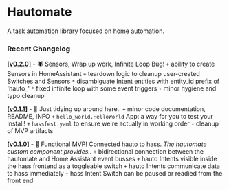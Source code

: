 
# Hautomate

A task automation library focused on home automation.


### Recent Changelog

**[\[v0.2.0\]][0.2.0]** - 🕷 Sensors, Wrap up work, Infinite Loop Bug!
`+` ability to create Sensors in HomeAssistant
`+` teardown logic to cleanup user-created Switches and Sensors
`*` disambiguate Intent entities with entity_id prefix of 'hauto_'
`*` fixed infinite loop with some event triggers
`-` minor hygiene and typo cleanup

**[\[v0.1.1\]][0.1.1]** - 🧹 Just tidying up around here..
`+` minor code documentation, README, INFO
`+` `hello_world.HelloWorld` App: a way for you to test your install!
`+` `hassfest.yaml` to ensure we're actually in working order
`-` cleanup of MVP artifacts

**[\[v0.1.0\]][0.1.0]** - 🎉 Functional MVP! Connected hauto to hass.
*The hautomate custom component provides..*
`+` bidirectional connection between the hautomate and Home Assistant event busses
`+` hauto Intents visible inside the hass frontend as a toggleable switch
`+` hauto Intents communicate data to hass immediately
`+` hass Intent Switch can be paused or readied from the front end

[0.1.0]: https://github.com/boonhapus/ha-utomate/releases/tag/v0.1.0
[0.1.1]: https://github.com/boonhapus/ha-utomate/releases/tag/v0.1.1
[0.2.0]: https://github.com/boonhapus/ha-utomate/releases/tag/v0.2.0
